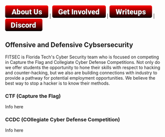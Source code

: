[![About](./button_about-us.png)](http://fitsec.github.io) | [![Get Involved](./button_get-involved.png)](./getinvolved.html) | [![Writeups](./button_writeups.png)](./writeups.html) | [![Discord](./button_discord.png)](https://discord.gg/BHaFwKp)
## Offensive and Defensive Cybsersecurity

  FITSEC is Florida Tech's Cyber Security team who is focused on competing in Capture the Flag and Collegiate Cyber Defense Competitions. Not only do we offer students the opportunity to hone their skills with respect to hacking and counter-hacking, but we also are building connections with industry to provide a pathway for potential employment opportunities. We believe the best way to stop a hacker is to know their methods.

### CTF (Capture the Flag)
  Info here

### CCDC (COllegiate Cyber Defense Competition)
  Info here


